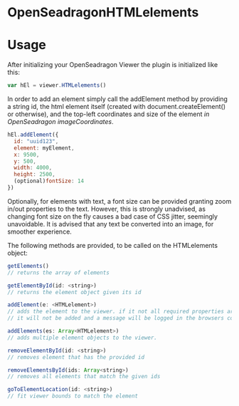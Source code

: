 # OpenSeadragonHTMLelements


# Usage

After initializing your OpenSeadragon Viewer the plugin is initialized like this:

`````javascript
var hEl = viewer.HTMLelements()
`````

In order to add an element simply call the addElement method by providing a string id, the html element itself (created with document.createElement() or otherwise), and the top-left coordinates and size of the element *in OpenSeadragon imageCoordinates*.

`````javascript
hEl.addElement({
  id: "uuid123",
  element: myElement,
  x: 9500,
  y: 500,
  width: 4000,
  height: 2500,
  (optional)fontSize: 14
})
`````

Optionally, for elements with text, a font size can be provided granting zoom in/out properties to the text. However, this is strongly unadvised, as changing font size on the fly causes a bad case of CSS jitter, seemingly unavoidable. It is advised that any text be converted into an image, for smoother experience.

The following methods are provided, to be called on the HTMLelements object:

`````javascript
getElements()
// returns the array of elements

getElementById(id: <string>)
// returns the element object given its id

addElement(e: <HTMLelement>)
// adds the element to the viewer. if it not all required properties are provided
// it will not be added and a message will be logged in the browsers console

addElements(es: Array<HTMLelement>)
// adds multiple element objects to the viewer.

removeElementById(id: <string>)
// removes element that has the provided id

removeElementsById(ids: Array<string>)
// removes all elements that match the given ids

goToElementLocation(id: <string>)
// fit viewer bounds to match the element
`````
